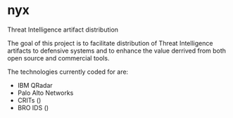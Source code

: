 nyx
===

Threat Intelligence artifact distribution

The goal of this project is to facilitate distribution of Threat Intelligence artifacts to defensive systems and to enhance the value derrived from both open source and commercial tools.

The technologies currently coded for are: 
- IBM QRadar
- Palo Alto Networks
- CRITs ()
- BRO IDS () 
